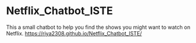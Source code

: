 # Netflix_Chatbot_ISTE
This a small chatbot to help you find the shows you might want to watch on Netflix.
https://riya2308.github.io/Netflix_Chatbot_ISTE/
